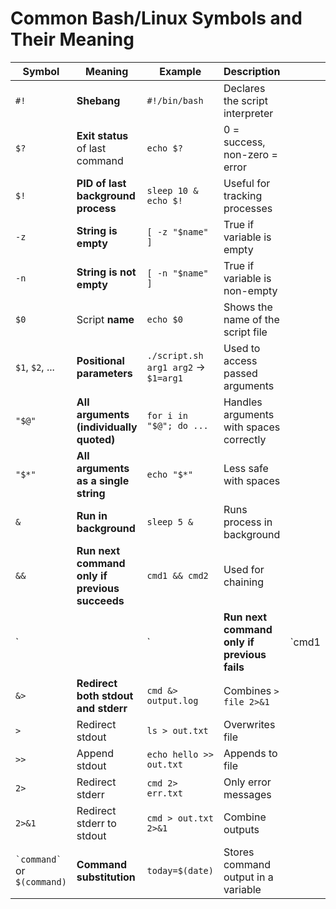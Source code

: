 # Common Bash/Linux Symbols and Their Meaning

| Symbol                          | Meaning                                        | Example                             | Description                                 |        |   |        |                         |
| ------------------------------- | ---------------------------------------------- | ----------------------------------- | ------------------------------------------- | ------ | - | ------ | ----------------------- |
| `#!`                            | **Shebang**                                    | `#!/bin/bash`                       | Declares the script interpreter             |        |   |        |                         |
| `$?`                            | **Exit status** of last command                | `echo $?`                           | 0 = success, non-zero = error               |        |   |        |                         |
| `$!`                            | **PID of last background process**             | `sleep 10 & echo $!`                | Useful for tracking processes               |        |   |        |                         |
| `-z`                            | **String is empty**                            | `[ -z "$name" ]`                    | True if variable is empty                   |        |   |        |                         |
| `-n`                            | **String is not empty**                        | `[ -n "$name" ]`                    | True if variable is non-empty               |        |   |        |                         |
| `$0`                            | Script **name**                                | `echo $0`                           | Shows the name of the script file           |        |   |        |                         |
| `$1`, `$2`, ...                 | **Positional parameters**                      | `./script.sh arg1 arg2` → `$1=arg1` | Used to access passed arguments             |        |   |        |                         |
| `"$@"`                          | **All arguments (individually quoted)**        | `for i in "$@"; do ...`             | Handles arguments with spaces correctly     |        |   |        |                         |
| `"$*"`                          | **All arguments as a single string**           | `echo "$*"`                         | Less safe with spaces                       |        |   |        |                         |
| `&`                             | **Run in background**                          | `sleep 5 &`                         | Runs process in background                  |        |   |        |                         |
| `&&`                            | **Run next command only if previous succeeds** | `cmd1 && cmd2`                      | Used for chaining                           |        |   |        |                         |
| \`                              |                                                | \`                                  | **Run next command only if previous fails** | \`cmd1 |   | cmd2\` | Like: “if not, then...” |
| `&>`                            | **Redirect both stdout and stderr**            | `cmd &> output.log`                 | Combines `> file 2>&1`                      |        |   |        |                         |
| `>`                             | Redirect stdout                                | `ls > out.txt`                      | Overwrites file                             |        |   |        |                         |
| `>>`                            | Append stdout                                  | `echo hello >> out.txt`             | Appends to file                             |        |   |        |                         |
| `2>`                            | Redirect stderr                                | `cmd 2> err.txt`                    | Only error messages                         |        |   |        |                         |
| `2>&1`                          | Redirect stderr to stdout                      | `cmd > out.txt 2>&1`                | Combine outputs                             |        |   |        |                         |
| `` `command` `` or `$(command)` | **Command substitution**                       | `today=$(date)`                     | Stores command output in a variable         |        |   |        |                         |
